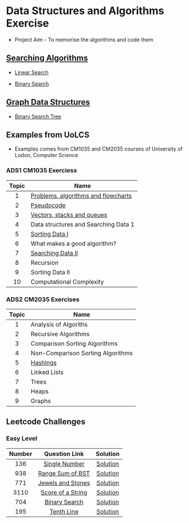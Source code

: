 # Data Structures and Algorithms Exercise

- Project Aim - To memorise the algorithms and code them

## [Searching Algorithms](/Searching_Algorithms/Searching_Algorithms.md)

- [Linear Search](/Searching_Algorithms/Linear_Search.md)

- [Binary Search](/Searching_Algorithms/Binary_Search.md)

## [Graph Data Structures]()

- [Binary Search Tree](/leetcode/938/938_question.md)

## Examples from UoLCS

- Examples comes from CM1035 and CM2035 courses of University of Lodon, Computer Science

### ADS1 CM1035 Exerciess

| Topic | Name                                                |
| :---: | --------------------------------------------------- |
|   1   | [Problems, algorithms and flowcharts](./Topic0102/) |
|   2   | [Pseudocode](./Topic0102/)                          |
|   3   | [Vectors, stacks and queues](./Topic03/)            |
|   4   | Data structures and Searching Data 1                |
|   5   | [Sorting Data I](./Topic05/)                        |
|   6   | What makes a good algorithm?                        |
|   7   | [Searching Data II](./Topic07/)                     |
|   8   | Recursion                                           |
|   9   | Sorting Data II                                     |
|  10   | Computational Complexity                            |

### ADS2 CM2035 Exercises

| Topic | Name                              |
| :---: | --------------------------------- |
|   1   | Analysis of Algoriths             |
|   2   | Recursive Algorithms              |
|   3   | Comparison Sorting Algorithms     |
|   4   | Non-Comparison Sorting Algorithms |
|   5   | [Hashings](./HashTables/)         |
|   6   | Linked Lists                      |
|   7   | Trees                             |
|   8   | Heaps                             |
|   9   | Graphs                            |

## Leetcode Challenges

### Easy Level

| Number |                               Question Link                               |                  Solution                   |
| :----: | :-----------------------------------------------------------------------: | :-----------------------------------------: |
|  136   | [Single Number](https://leetcode.com/problems/single-number/description/) |  [Solution](/leetcode/136/136_question.md)  |
|  938   |    [Range Sum of BST](https://leetcode.com/problems/range-sum-of-bst/)    |  [Solution](/leetcode/938/938_question.md)  |
|  771   |   [Jewels and Stones](https://leetcode.com/problems/jewels-and-stones/)   |  [Solution](/leetcode/771/771_question.md)  |
|  3110  |   [Score of a String](https://leetcode.com/problems/score-of-a-string/)   | [Solution](/leetcode/3110/3110_question.md) |
|  704   |       [Binary Search](https://leetcode.com/problems/binary-search/)       |  [Solution](/leetcode/704/704_question.md)  |
|  195   |          [Tenth Line](https://leetcode.com/problems/tenth-line/)          |  [Solution](/leetcode/195/195_question.md)  |
